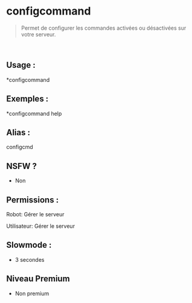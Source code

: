 # configcommand

> Permet de configurer les commandes activées ou désactivées sur votre serveur.

<br>

## Usage :

*configcommand <nom de la commande>

## Exemples :

*configcommand help

## Alias :

configcmd

## NSFW ?

- Non

## Permissions :

Robot: Gérer le serveur
<br>

Utilisateur: Gérer le serveur

## Slowmode :

- 3 secondes

## Niveau Premium

- Non premium